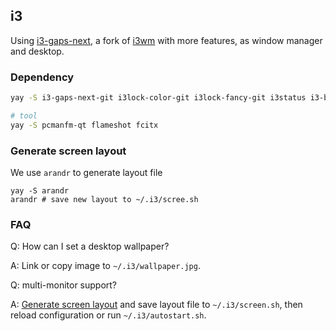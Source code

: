 ## i3 ##

Using [i3-gaps-next](https://github.com/Airblader/i3), a fork of [i3wm](http://www.i3wm.org/) with more features, as window manager and desktop.

### Dependency ###

```bash
yay -S i3-gaps-next-git i3lock-color-git i3lock-fancy-git i3status i3-blocks-gaps-git conky compton-git pavucontrol xtitle rofi feh ttf-ubuntu-font-family otf-font-awesome

# tool
yay -S pcmanfm-qt flameshot fcitx
```

### Generate screen layout ###

We use `arandr` to generate layout file

    yay -S arandr
    arandr # save new layout to ~/.i3/scree.sh

### FAQ ###

Q: How can I set a desktop wallpaper?

A: Link or copy image to `~/.i3/wallpaper.jpg`.

Q: multi-monitor support?

A: [Generate screen layout](#generate-screen-layout) and save layout file to `~/.i3/screen.sh`, then reload configuration or run `~/.i3/autostart.sh`.

